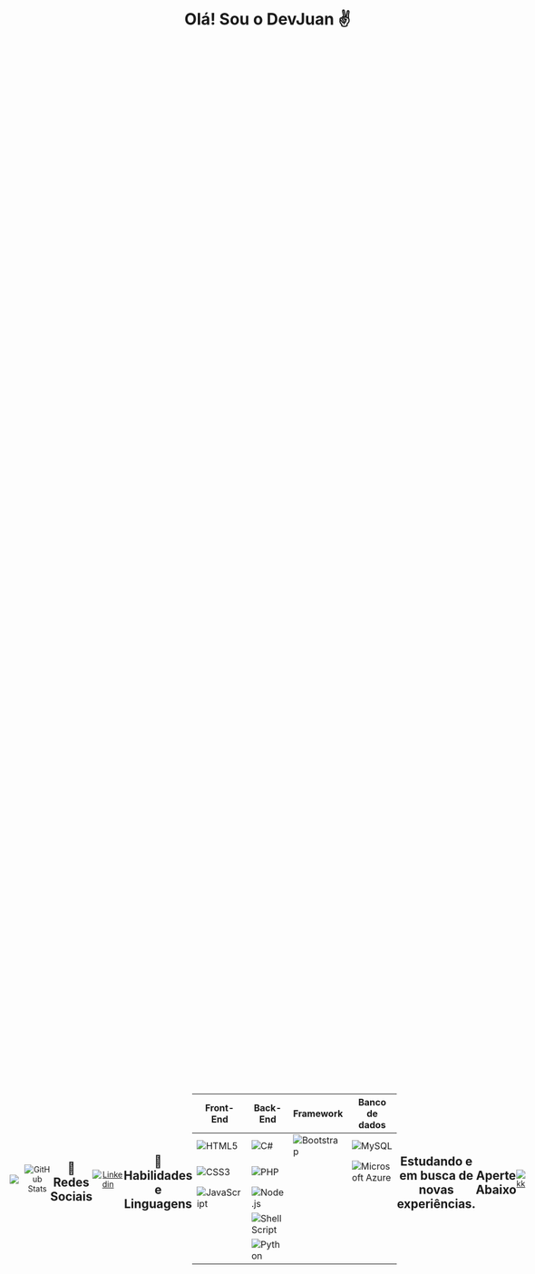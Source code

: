 <div align="center">

# Olá! Sou o DevJuan ✌

<div style="display: flex; justify-content: center; align-items: center; height: 100vh;">
  <div style="margin-right: 10px;">
  
  


  <div>
    <img src="https://github-readme-stats.vercel.app/api/top-langs/?username=DevJuanzok4&layout=compact&langs_count=6&theme=great-gatsby" />
  </div>
</div>



![GitHub Stats](https://github-readme-stats.vercel.app/api?username=DevJuanzok4&show_icons=true&theme=great-gatsby)

---

## 👤 Redes Sociais

[![Linkedin](https://img.shields.io/badge/LinkedIn-0077B5?style=for-the-badge&logo=linkedin&logoColor=white)](https://www.linkedin.com/in/juan-coutinho-288625243/)



---

## 🔌 Habilidades e Linguagens

<div align="center">

| Front-End                                      | Back-End                                          | Framework                                | Banco de dados                                  |
|-----------------------------------------------|---------------------------------------------------|------------------------------------------|--------------------------------------------------|
| ![HTML5](https://img.shields.io/badge/HTML5-E34F26?style=for-the-badge&logo=html5&logoColor=white) | ![C#](https://img.shields.io/badge/C%23-239120?style=for-the-badge&logo=c-sharp&logoColor=white)    | ![Bootstrap](https://img.shields.io/badge/Bootstrap-563D7C?style=for-the-badge&logo=bootstrap&logoColor=white) | ![MySQL](https://img.shields.io/badge/MySQL-00000F?style=for-the-badge&logo=mysql&logoColor=white)              |
| ![CSS3](https://img.shields.io/badge/CSS3-1572B6?style=for-the-badge&logo=css3&logoColor=white)    | ![PHP](https://img.shields.io/badge/PHP-777BB4?style=for-the-badge&logo=php&logoColor=white)           |                                          | ![Microsoft Azure](https://img.shields.io/badge/Microsoft_Azure-0089D6?style=for-the-badge&logo=microsoft-azure&logoColor=white) |
| ![JavaScript](https://img.shields.io/badge/JavaScript-F7DF1E?style=for-the-badge&logo=javascript&logoColor=black) | ![Node.js](https://img.shields.io/badge/Node.js-43853D?style=for-the-badge&logo=node.js&logoColor=white) |                                          |                                                  |
|                                               | ![Shell Script](https://img.shields.io/badge/Shell_Script-121011?style=for-the-badge&logo=gnu-bash&logoColor=white) |                                          |                                                  |
|                                               | ![Python](https://img.shields.io/badge/Python-3776AB?style=for-the-badge&logo=python&logoColor=white)   |                                          |                                                  |

</div>
  
---



<br>

---

## Estudando e em busca de novas experiências.


<br>

## Aperte Abaixo

[![kk](https://img.shields.io/badge/GitHub-100000?style=for-the-badge&logo=github&logoColor=white)](https://github.com/DevJuanzok4)


</div>
